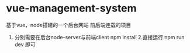 # vue-management-system
基于vue，node搭建的一个后台网站
  前后端连载的项目
  
  1. 分别需要在后台node-server与前端client npm install
  2.直接运行 npm run dev 即可
